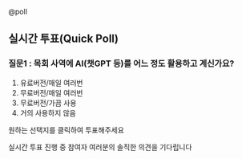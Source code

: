 @poll

## 실시간 투표(Quick Poll)

### 질문1 : 목회 사역에 AI(챗GPT 등)를 어느 정도 활용하고 계신가요?

1. 유료버전/매일 여러번
2. 무료버전/매일 여러번
3. 무료버전/가끔 사용
4. 거의 사용하지 않음

원하는 선택지를 클릭하여 투표해주세요

실시간 투표 진행 중 참여자 여러분의 솔직한 의견을 기다립니다
